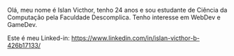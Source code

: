 Olá, meu nome é Islan Victhor, tenho 24 anos e sou estudante de Ciência da Computação pela Faculdade Descomplica. Tenho interesse em WebDev e GameDev.

Este é meu Linked-in: https://www.linkedin.com/in/islan-victhor-b-426b17133/
<!---
Islan42/Islan42 is a ✨ special ✨ repository because its `README.md` (this file) appears on your GitHub profile.
You can click the Preview link to take a look at your changes.
--->

